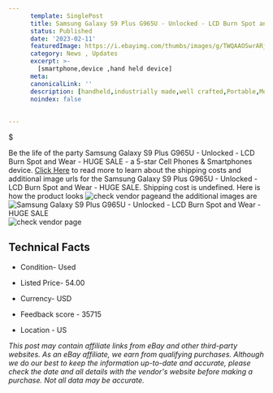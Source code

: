 ```yaml
---
      template: SinglePost
      title: Samsung Galaxy S9 Plus G965U - Unlocked - LCD Burn Spot and Wear - HUGE SALE
      status: Published
      date: '2023-02-11'
      featuredImage: https://i.ebayimg.com/thumbs/images/g/TWQAAOSwrARjikDO/s-l225.jpg
      category: News , Updates
      excerpt: >-
        [smartphone,device ,hand held device]
      meta:
      canonicalLink: ''
      description: [handheld,industrially made,well crafted,Portable,Mobile,Compact,Convenient,Lightweight,Maneuverable,Man-portable,Miniature,Carriable,Hand-held,Light,Holdable,Transportable,Mobile device,Pocket-sized,On-the-go,Wireless,Cordless,Compact size,Convenient size, smartphone,device ,hand held device]
      noindex: false
      
        
---
```

$

Be the life of the party Samsung Galaxy S9 Plus G965U - Unlocked - LCD Burn Spot and Wear - HUGE SALE - a 5-star Cell Phones & Smartphones device. [Click Here](https://www.ebay.com/itm/255967696766?hash=item3b98dd177e%3Ag%3ATWQAAOSwrARjikDO&mkevt=1&mkcid=1&mkrid=711-53200-19255-0&campid=%253CePNCampaignId%253E&customid=%253CreferenceId%253E&toolid=10049) to read more to learn about the shipping costs and additional image urls for the Samsung Galaxy S9 Plus G965U - Unlocked - LCD Burn Spot and Wear - HUGE SALE. Shipping cost is undefined. Here is how the product looks ![check vendor page](https://i.ebayimg.com/thumbs/images/g/TWQAAOSwrARjikDO/s-l225.jpg)and the additional images are![Samsung Galaxy S9 Plus G965U - Unlocked - LCD Burn Spot and Wear - HUGE SALE](https://i.ebayimg.com/images/g/TWQAAOSwrARjikDO/s-l1600.jpg)![check vendor page](https://origin-galleryplus.ebayimg.com/ws/web/255967696766_2_0_1/225x225.jpg,https://origin-galleryplus.ebayimg.com/ws/web/255967696766_3_0_1/225x225.jpg,https://origin-galleryplus.ebayimg.com/ws/web/255967696766_4_0_1/225x225.jpg,https://origin-galleryplus.ebayimg.com/ws/web/255967696766_5_0_1/225x225.jpg,https://origin-galleryplus.ebayimg.com/ws/web/255967696766_6_0_1/225x225.jpg,https://origin-galleryplus.ebayimg.com/ws/web/255967696766_7_0_1/225x225.jpg,https://origin-galleryplus.ebayimg.com/ws/web/255967696766_8_0_1/225x225.jpg,https://origin-galleryplus.ebayimg.com/ws/web/255967696766_9_0_1/225x225.jpg,https://origin-galleryplus.ebayimg.com/ws/web/255967696766_10_0_1/225x225.jpg,https://origin-galleryplus.ebayimg.com/ws/web/255967696766_11_0_1/225x225.jpg,https://origin-galleryplus.ebayimg.com/ws/web/255967696766_12_0_1/225x225.jpg)



 ## Technical Facts 



     
      

 - Condition- Used 


      

 - Listed Price- 54.00 


      

 - Currency- USD 


      

 - Feedback score - 35715 


      

 - Location - US 


      
      

 *_This post may contain affiliate links from eBay and other third-party websites. As an eBay affiliate, we earn from qualifying purchases. Although we do our best to keep the information up-to-date and accurate, please check the date and all details with the vendor's website before making a purchase. Not all data may be accurate._*






